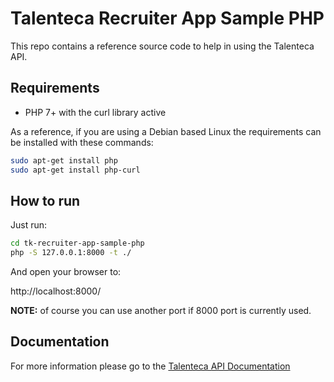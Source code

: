 # Talenteca Recruiter App Sample PHP

This repo contains a reference source code to help in using the Talenteca API.

## Requirements

* PHP 7+ with the curl library active

As a reference, if you are using a Debian based Linux the requirements can be installed with these commands:

```bash
sudo apt-get install php
sudo apt-get install php-curl
```

## How to run

Just run:

```bash
cd tk-recruiter-app-sample-php
php -S 127.0.0.1:8000 -t ./
```

And open your browser to:

http://localhost:8000/

**NOTE:** of course you can use another port if 8000 port is currently used.

## Documentation

For more information please go to the [Talenteca API Documentation](https://www.talenteca.com/api/doc/)
